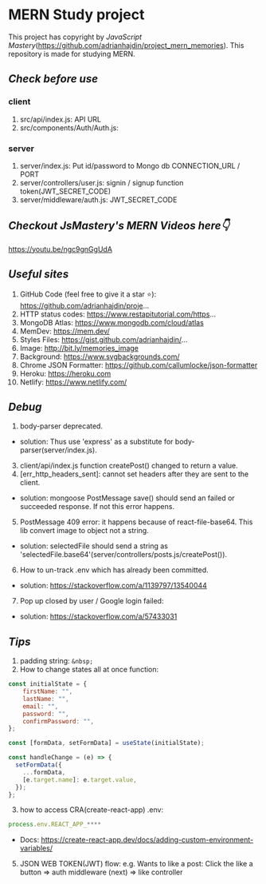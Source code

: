 # MERN Study project

This project has copyright by *JavaScript Mastery*(https://github.com/adrianhajdin/project_mern_memories).
This repository is made for studying MERN.

## _Check before use_
### client
1. src/api/index.js: API URL
2. src/components/Auth/Auth.js: <GoogleLogin clientId />

### server
1. server/index.js: Put id/password to Mongo db CONNECTION_URL / PORT
2. server/controllers/user.js: signin / signup function token(JWT_SECRET_CODE)
3. server/middleware/auth.js: JWT_SECRET_CODE

## _Checkout JsMastery's MERN Videos here👇_
https://youtu.be/ngc9gnGgUdA

## _Useful sites_
1. GitHub Code (feel free to give it a star ⭐): https://github.com/adrianhajdin/proje...
2. HTTP status codes: https://www.restapitutorial.com/https...
3. MongoDB Atlas: https://www.mongodb.com/cloud/atlas
4. MemDev: https://mem.dev/
5. Styles Files: https://gist.github.com/adrianhajdin/...
6. Image: http://bit.ly/memories_image
7. Background: https://www.svgbackgrounds.com/
8. Chrome JSON Formatter: https://github.com/callumlocke/json-formatter
9. Heroku: https://heroku.com
10. Netlify: https://www.netlify.com/

## _Debug_
1. body-parser deprecated. 
- solution: Thus use 'express' as a substitute for body-parser(server/index.js).
3. client/api/index.js function createPost() changed to return a value.
4. [err_http_headers_sent]: cannot set headers after they are sent to the client.
- solution: mongoose PostMessage save() should send an failed or succeeded response. If not this error happens.
5. PostMessage 409 error: it happens because of react-file-base64. This lib convert image to object not a string.
- solution: selectedFile should send a string as 'selectedFile.base64'(server/controllers/posts.js/createPost()).
6. How to un-track .env which has already been committed. 
- solution: https://stackoverflow.com/a/1139797/13540044
7. Pop up closed by user / Google login failed:
- solution: https://stackoverflow.com/a/57433031

## _Tips_
1. padding string: `&nbsp;`
2. How to change states all at once function:
```javascript
const initialState = {
	firstName: "",
	lastName: "",
	email: "",
	password: "",
	confirmPassword: "",
};

const [formData, setFormData] = useState(initialState);

const handleChange = (e) => {
  setFormData({
    ...formData,
    [e.target.name]: e.target.value,
  });
};
```
3. how to access CRA(create-react-app) .env: 
```javascript
process.env.REACT_APP_****
``` 
- Docs: https://create-react-app.dev/docs/adding-custom-environment-variables/
5. JSON WEB TOKEN(JWT) flow:
e.g. Wants to like a post: Click the like a button => auth middleware (next) => like controller
